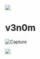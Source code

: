 ![](https://user-images.githubusercontent.com/88527426/159282673-230137e6-1d75-440f-a9a0-ba5c2af81e59.jpeg)
# v3n0m
![Capture](https://user-images.githubusercontent.com/88527426/160156796-12c9d722-b4ee-4bf7-b81b-ce41a17d7890.PNG)

![](https://user-images.githubusercontent.com/88527426/160154330-55d871a7-904f-4b34-91d3-895d519b2e2a.jpeg)




